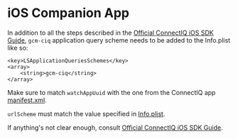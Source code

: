 # iOS Companion App
In addition to all the steps described in the [Official ConnectIQ iOS SDK Guide](https://developer.garmin.com/connect-iq/developer-tools/ios-sdk-guide/), `gcm-ciq` application query scheme needs to be added to the Info.plist like so:
```
<key>LSApplicationQueriesSchemes</key>
<array>
	<string>gcm-ciq</string>
</array>
```

Make sure to match `watchAppUuid` with the one from the ConnectIQ app [manifest.xml](../ConnectIQ/manifest.xml).

`urlScheme` must match the value specified in [Info.plist](Info.plist).

If anything's not clear enough, consult [Official ConnectIQ iOS SDK Guide](https://developer.garmin.com/connect-iq/developer-tools/ios-sdk-guide/).
